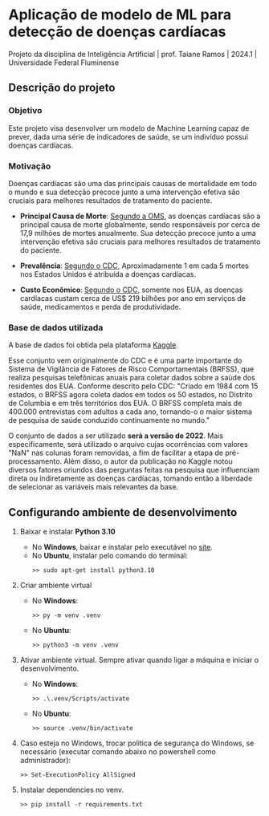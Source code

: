 # Aplicação de modelo de ML para detecção de doenças cardíacas

Projeto da disciplina de Inteligência Artificial | prof. Taiane Ramos | 2024.1 | Universidade Federal Fluminense

## Descrição do projeto

### Objetivo

Este projeto visa desenvolver um modelo de Machine Learning capaz de prever, dada uma série de indicadores de saúde, se um indivíduo possui doenças cardíacas.

### Motivação

Doenças cardíacas são uma das principais causas de mortalidade em todo o mundo e sua detecção precoce junto a uma intervenção efetiva são cruciais para melhores resultados de tratamento do paciente.

- **Principal Causa de Morte**: [Segundo a OMS](https://www.who.int/health-topics/cardiovascular-diseases), as doenças cardíacas são a principal causa de morte globalmente, sendo responsáveis por cerca de 17,9 milhões de mortes anualmente. Sua detecção precoce junto a uma intervenção efetiva são cruciais para melhores resultados de tratamento do paciente.

- **Prevalência**: [Segundo o CDC](https://www.cdc.gov/heart-disease/about/index.html), Aproximadamente 1 em cada 5 mortes nos Estados Unidos é atribuída a doenças cardíacas.

- **Custo Econômico**: [Segundo o CDC](https://www.cdc.gov/heart-disease/about/index.html), somente nos EUA, as doenças cardíacas custam cerca de US$ 219 bilhões por ano em serviços de saúde, medicamentos e perda de produtividade.

### Base de dados utilizada

A base de dados foi obtida pela plataforma [Kaggle](https://www.kaggle.com/datasets/kamilpytlak/personal-key-indicators-of-heart-disease/data?select=2022).

Esse conjunto vem originalmente do CDC e é uma parte importante do Sistema de Vigilância de Fatores de Risco Comportamentais (BRFSS), que realiza pesquisas telefônicas anuais para coletar dados sobre a saúde dos residentes dos EUA. Conforme descrito pelo CDC: "Criado em 1984 com 15 estados, o BRFSS agora coleta dados em todos os 50 estados, no Distrito de Columbia e em três territórios dos EUA. O BRFSS completa mais de 400.000 entrevistas com adultos a cada ano, tornando-o o maior sistema de pesquisa de saúde conduzido continuamente no mundo."

O conjunto de dados a ser utilizado **será a versão de 2022**. Mais especificamente, será utilizado o arquivo cujas ocorrências com valores "NaN" nas colunas foram removidas, a fim de facilitar a etapa de pré-processamento. Além disso, o autor da publicação no Kaggle notou diversos fatores oriundos das perguntas feitas na pesquisa que influenciam direta ou indiretamente as doenças cardíacas, tomando então a liberdade de selecionar as variáveis mais relevantes da base.

## Configurando ambiente de desenvolvimento

1. Baixar e instalar **Python 3.10**

   - No **Windows**, baixar e instalar pelo executável no [site](https://www.python.org/downloads/).
   - No **Ubuntu**, instalar pelo comando do terminal:
     ```shell
     >> sudo apt-get install python3.10
     ```

2. Criar ambiente virtual

   - No **Windows**:
     ```shell
     >> py -m venv .venv
     ```
   - No **Ubuntu**:
     ```shell
     >> python3 -m venv .venv
     ```

3. Ativar ambiente virtual. Sempre ativar quando ligar a máquina e iniciar o desenvolvimento.

   - No **Windows**:

     ```shell
     >> .\.venv/Scripts/activate
     ```

   - No **Ubuntu**:
     ```shell
     >> source .venv/bin/activate
     ```

4. Caso esteja no Windows, trocar politica de segurança do Windows, se necessário (executar comando abaixo no powershell como administrador):

   ```shell
   >> Set-ExecutionPolicy AllSigned
   ```

5. Instalar dependencies no venv.
   ```shell
   >> pip install -r requirements.txt
   ```
